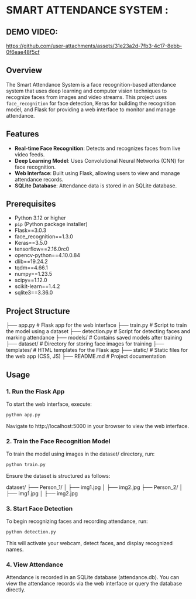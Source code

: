# SMART ATTENDANCE SYSTEM :

## DEMO VIDEO:

https://github.com/user-attachments/assets/31e23a2d-7fb3-4c17-8ebb-0f6eae48f5cf

## Overview
The Smart Attendance System is a face recognition-based attendance system that uses deep learning and computer vision techniques to recognize faces from images and video streams. This project uses `face_recognition` for face detection, Keras for building the recognition model, and Flask for providing a web interface to monitor and manage attendance.

## Features
- **Real-time Face Recognition**: Detects and recognizes faces from live video feeds.
- **Deep Learning Model**: Uses Convolutional Neural Networks (CNN) for face recognition.
- **Web Interface**: Built using Flask, allowing users to view and manage attendance records.
- **SQLite Database**: Attendance data is stored in an SQLite database.


## Prerequisites

- Python 3.12 or higher
- `pip` (Python package installer)
- Flask==3.0.3
- face_recognition==1.3.0
- Keras==3.5.0
- tensorflow==2.16.0rc0
- opencv-python==4.10.0.84
- dlib==19.24.2
- tqdm==4.66.1
- numpy==1.23.5
- scipy==1.12.0
- scikit-learn==1.4.2
- sqlite3==3.36.0


## Project Structure

├── app.py                  # Flask app for the web interface
├── train.py                # Script to train the model using a dataset
├── detection.py            # Script for detecting faces and marking attendance
├── models/                 # Contains saved models after training
├── dataset/                # Directory for storing face images for training
├── templates/              # HTML templates for the Flask app
├── static/                 # Static files for the web app (CSS, JS)
├── README.md               # Project documentation

## Usage

### 1. Run the Flask App
To start the web interface, execute:

```bash
python app.py
```
Navigate to http://localhost:5000 in your browser to view the web interface.

### 2. Train the Face Recognition Model
To train the model using images in the dataset/ directory, run:
```bash
python train.py
```
Ensure the dataset is structured as follows:

dataset/
├── Person_1/
│   ├── img1.jpg
│   ├── img2.jpg
├── Person_2/
│   ├── img1.jpg
│   ├── img2.jpg


### 3. Start Face Detection
To begin recognizing faces and recording attendance, run:

``` bash
python detection.py
```
This will activate your webcam, detect faces, and display recognized names.

### 4. View Attendance
Attendance is recorded in an SQLite database (attendance.db). You can view the attendance records via the web interface or query the database directly.


